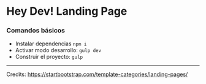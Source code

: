 # Hey Dev! Landing Page

### Comandos básicos

- Instalar dependencias `npm i`
- Activar modo desarrollo: `gulp dev`
- Construir el proyecto: `gulp`

________________

Credits: https://startbootstrap.com/template-categories/landing-pages/
